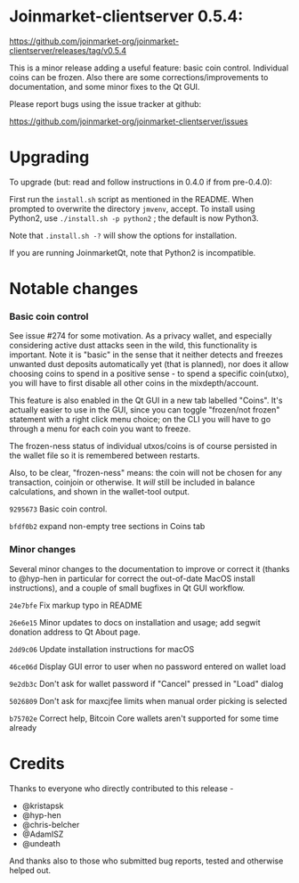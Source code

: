 Joinmarket-clientserver 0.5.4:
=================

<https://github.com/joinmarket-org/joinmarket-clientserver/releases/tag/v0.5.4>

This is a minor release adding a useful feature: basic coin control. Individual coins can
be frozen. Also there are some corrections/improvements to documentation, and some
minor fixes to the Qt GUI.

Please report bugs using the issue tracker at github:

<https://github.com/joinmarket-org/joinmarket-clientserver/issues>

Upgrading 
=========

To upgrade (but: read and follow instructions in 0.4.0 if from pre-0.4.0):

First run the `install.sh` script as mentioned in the README. When prompted to overwrite the directory `jmvenv`, accept.
To install using Python2, use `./install.sh -p python2` ; the default is now Python3.

Note that `.install.sh -?` will show the options for installation.

If you are running JoinmarketQt, note that Python2 is incompatible.

Notable changes
===============

### Basic coin control

See issue #274 for some motivation. As a privacy wallet, and especially considering active dust
attacks seen in the wild, this functionality is important. Note it is "basic" in the sense that it
neither detects and freezes unwanted dust deposits automatically yet (that is planned),
nor does it allow choosing coins to spend in a positive sense - to spend a specific coin(utxo),
you will have to first disable all other coins in the mixdepth/account.

This feature is also enabled in the Qt GUI in a new tab labelled "Coins". It's actually easier to use
in the GUI, since you can toggle "frozen/not frozen" statement with a right click menu choice; on
the CLI you will have to go through a menu for each coin you want to freeze.

The frozen-ness status of individual utxos/coins is of course persisted in the wallet file so it is
remembered between restarts.

Also, to be clear, "frozen-ness" means: the coin will not be chosen for any transaction, coinjoin
or otherwise. It *will* still be included in balance calculations, and shown in the wallet-tool output.

`9295673` Basic coin control.

`bfdf0b2` expand non-empty tree sections in Coins tab


### Minor changes

Several minor changes to the documentation to improve or correct it (thanks to @hyp-hen in particular
for correct the out-of-date MacOS install instructions), and a couple of small bugfixes in Qt GUI workflow.

`24e7bfe` Fix markup typo in README

`26e6e15` Minor updates to docs on installation and usage; add segwit donation address to Qt About page.

`2dd9c06` Update installation instructions for macOS

`46ce06d` Display GUI error to user when no password entered on wallet load

`9e2db3c` Don't ask for wallet password if "Cancel" pressed in "Load" dialog

`5026809` Don't ask for maxcjfee limits when manual order picking is selected

`b75702e` Correct help, Bitcoin Core wallets aren't supported for some time already


Credits
=======

Thanks to everyone who directly contributed to this release -

- @kristapsk
- @hyp-hen
- @chris-belcher
- @AdamISZ
- @undeath

And thanks also to those who submitted bug reports, tested and otherwise helped out.


